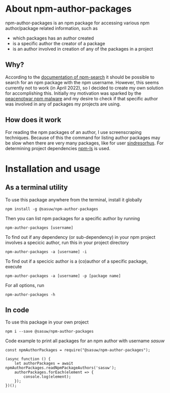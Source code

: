 # About npm-author-packages

npm-author-packages is an npm package for accessing various npm author/package related information, such as
- which packages has an author created
- is a specific author the creator of a package
- is an author involved in creation of any of the packages in a project

## Why?
According to the [documentation of npm-search](https://docs.npmjs.com/cli/v7/commands/npm-search) it should be possible to search for an npm package with the npm username. However, this seems currently not to work (in April 2022), so I decided to create my own solution for accomplishing this. Initially my motivation was sparked by the [peacenotwar npm malware](https://en.wikipedia.org/wiki/Peacenotwar) and my desire to check if that specific author was involved in any of packages my projects are using.

## How does it work
For reading the npm packages of an author, I use screenscraping techniques. Because of this the command for listing author packages may be slow when there are very many packages, like for user [sindresorhus](https://www.npmjs.com/~sindresorhus). For determining project dependencies [npm-ls](https://docs.npmjs.com/cli/v8/commands/npm-ls) is used.

# Installation and usage

## As a terminal utility

To use this package anywhere from the terminal, install it globally

    npm install -g @sasuw/npm-author-packages

Then you can list npm packages for a specific author by running

    npm-author-packages [username]

To find out if any dependency (or sub-dependency) in your npm project involves a specicic author, run this in your project directory

    npm-author-packages -a [username] -i

To find out if a specicic author is a (co)author of a specific package, execute

    npm-author-packages -a [username] -p [package name]

For all options, run

    npm-author-packages -h

## In code

To use this package in your own project

    npm i --save @sasuw/npm-author-packages

Code example to print all packages for an npm author with username *sasuw*

    const npmAuthorPackages = require("@sasuw/npm-author-packages");

    (async function () {
        let authorPackages = await npmAuthorPackages.readNpmPackageAuthors('sasuw');
        authorPackages.forEach(element => {
            console.log(element);
        });
    })();
